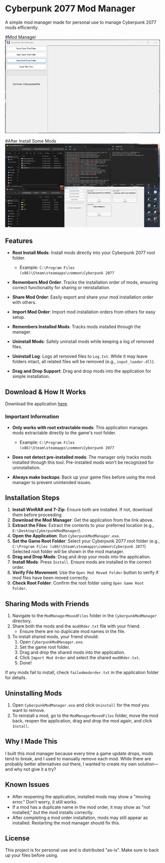# Cyberpunk 2077 Mod Manager

A simple mod manager made for personal use to manage Cyberpunk 2077 mods efficiently.

#Mod Manager
![Mod Manager](Assets/CMM.png)

#After Install Some Mods
![Mod Manager After Install Some Mods](Assets/After%20Installing%20some%20mods.png)

## Features

- **Root Install Mods**: Install mods directly into your Cyberpunk 2077 root folder.
  - Example: `C:\Program Files (x86)\Steam\steamapps\common\Cyberpunk 2077`
  
- **Remembers Mod Order**: Tracks the installation order of mods, ensuring correct functionality for sharing or reinstallation.
  
- **Share Mod Order**: Easily export and share your mod installation order with others.

- **Import Mod Order**: Import mod installation orders from others for easy setup.

- **Remembers Installed Mods**: Tracks mods installed through the manager.

- **Uninstall Mods**: Safely uninstall mods while keeping a log of removed files.

- **Uninstall Log**: Logs all removed files to `Log.txt`. While it may leave folders intact, all related files will be removed (e.g., `input_loader.dll`).

- **Drag and Drop Support**: Drag and drop mods into the application for simple installation.

## Download & How It Works

Download the application [here](https://drive.google.com/drive/folders/1Dkg-b74nzwPhBlVNKKUN9NCdZIEuocwb?usp=sharing).

### Important Information

- **Only works with root extractable mods**: This application manages mods extractable directly to the game's root folder.
  - Example: `C:\Program Files (x86)\Steam\steamapps\common\Cyberpunk 2077`
  
- **Does not detect pre-installed mods**: The manager only tracks mods installed through this tool. Pre-installed mods won't be recognized for uninstallation.

- **Always make backups**: Back up your game files before using the mod manager to prevent unintended issues.

## Installation Steps

1. **Install WinRAR and 7-Zip**: Ensure both are installed. If not, download them before proceeding.
2. **Download the Mod Manager**: Get the application from the link above.
3. **Extract the Files**: Extract the contents to your preferred location (e.g., `E:\Desktop\CyberpunkModManager`).
4. **Open the Application**: Run `CyberpunkModManager.exe`.
5. **Set the Game Root Folder**: Select your Cyberpunk 2077 root folder (e.g., `C:\Program Files (x86)\Steam\steamapps\common\Cyberpunk 2077`) Selected root folder will be shown in the mod manager.
6. **Drag and Drop Mods**: Drag and drop your mods into the application.
7. **Install Mods**: Press `Install`. Ensure mods are installed in the correct order.
8. **Verify File Movement**: Use the `Open Mod Moved Folder` button to verify if mod files have been moved correctly.
9. **Check Root Folder**: Confirm the root folder using `Open Game Root Folder`.

## Sharing Mods with Friends

1. Navigate to the `ModManagerMovedFiles` folder in the `CyberpunkModManager` directory.
2. Share both the mods and the `modORder.txt` file with your friend.
   - Ensure there are no duplicate mod names in the file.
3. To install shared mods, your friend should:
   1. Open `CyberpunkModManager.exe`.
   2. Set the game root folder.
   3. Drag and drop the shared mods into the application.
   4. Click `Import Mod Order` and select the shared `modORder.txt`.
   5. Done!

If any mods fail to install, check `failedmodorder.txt` in the application folder for details.

## Uninstalling Mods

1. Open `CyberpunkModManager.exe` and click `Uninstall` for the mod you want to remove.
2. To reinstall a mod, go to the `ModManagerMovedFiles` folder, move the mod back, reopen the application, drag and drop the mod again, and click `Install`.

## Why I Made This

I built this mod manager because every time a game update drops, mods tend to break, and I used to manually remove each mod. While there are probably better alternatives out there, I wanted to create my own solution—and why not give it a try?

## Known Issues

- After reopening the application, installed mods may show a "moving error." Don’t worry, it still works.
- If a mod has a duplicate name in the mod order, it may show as "not installed," but the mod installs correctly.
- After completing a mod order installation, mods may still appear as installed. Restarting the mod manager should fix this.


## License

This project is for personal use and is distributed "as-is". Make sure to back up your files before using.
